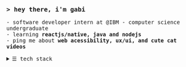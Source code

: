 <h3>
  <samp>&gt; hey there, i'm gabi</samp>
</h3>
<samp>
  - software developer intern at @IBM
  - computer science undergraduate<br/>
  - learning <strong>reactjs/native, java and nodejs</strong><br/>
  - ping me about <strong>web acessibility, ux/ui, and cute cat videos</strong><br/>
<br/>

<details>
<summary><samp>&#9776;</samp> tech stack </i> </summary>
<br/>



                 ,----------------,              ,---------,
            ,-----------------------,          ,"        ,"|
          ,"                      ,"|        ,"        ,"  |
         +-----------------------+  |      ,"        ,"    |
         |  .-----------------.  |  |     +---------+      |
         |  |  js/node        |  |  |     | -==----'|      |
         |  |  reactjs/native |  |  |     |         |      |
         |  |  java           |  |  |/----|`---=    |      |
         |  |  sql            |  |  |   ,/|==== ooo |      ;
         |  |                 |  |  |  // |(((( [33]|    ,"
         |  `-----------------'  |," .;'| |((((     |  ,"
         +-----------------------+  ;;  | |         |,"    
            /_)______________(_/  //'   | +---------+
       ___________________________/___  `,
      /  oooooooooooooooo  .o.  oooo /,   \,"-----------
     / ==ooooooooooooooo==.o.  ooo= //   ,`\--{)B     ,"
    /_==__==========__==_ooo__ooo=_/'   /___________,"
    `-----------------------------'

</details>

</samp>
